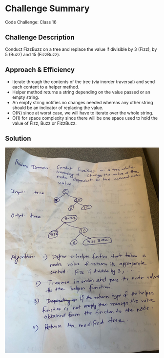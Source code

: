 # Challenge Summary
Code Challenge: Class 16

## Challenge Description
Conduct FizzBuzz on a tree and replace the value if divisible by 3 (Fizz), by 5 (Buzz) and 15 (FizzBuzz).
## Approach & Efficiency
<!-- What approach did you take? Why? What is the Big O space/time for this approach? -->
- Iterate through the contents of the tree (via inorder traversal) and send each content to a helper method.
- Helper method returns a string depending on the value passed or an empty string.
- An empty string notifies no changes needed whereas any other string should be an indicator of replacing the value. 
- O(N) since at worst case, we will have to iterate over the whole string.
- O(1) for space complexity since there will be one space used to hold the value of Fizz, Buzz or FizzBuzz. 
## Solution
<!-- Embedded whiteboard image -->
![](../assets/challenge-16.jpg)
